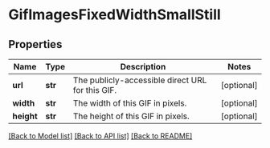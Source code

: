 # GifImagesFixedWidthSmallStill

## Properties
Name | Type | Description | Notes
------------ | ------------- | ------------- | -------------
**url** | **str** | The publicly-accessible direct URL for this GIF. | [optional] 
**width** | **str** | The width of this GIF in pixels. | [optional] 
**height** | **str** | The height of this GIF in pixels. | [optional] 

[[Back to Model list]](../README.md#documentation-for-models) [[Back to API list]](../README.md#documentation-for-api-endpoints) [[Back to README]](../README.md)


